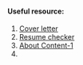 
#### Useful resource:

01. [Cover letter](https://www.linkedin.com/feed/update/urn:li:activity:7080737063590854656/)
2. [Resume checker](https://www.kickresume.com/en/resume-checker/)
3. [About Content-1](https://www.linkedin.com/feed/update/urn:li:activity:7089152393057120256?updateEntityUrn=urn%3Ali%3Afs_feedUpdate%3A%28V2%2Curn%3Ali%3Aactivity%3A7089152393057120256%29)
4. 
